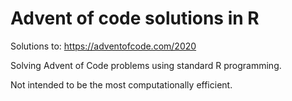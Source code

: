 # Advent of code solutions in R

Solutions to: https://adventofcode.com/2020

Solving Advent of Code problems using standard R programming. 

Not intended to be the most computationally efficient. 